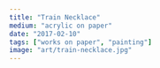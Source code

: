 ```yaml
---
title: "Train Necklace"
medium: "acrylic on paper"
date: "2017-02-10"
tags: ["works on paper", "painting"]
image: "art/train-necklace.jpg"
---
```

